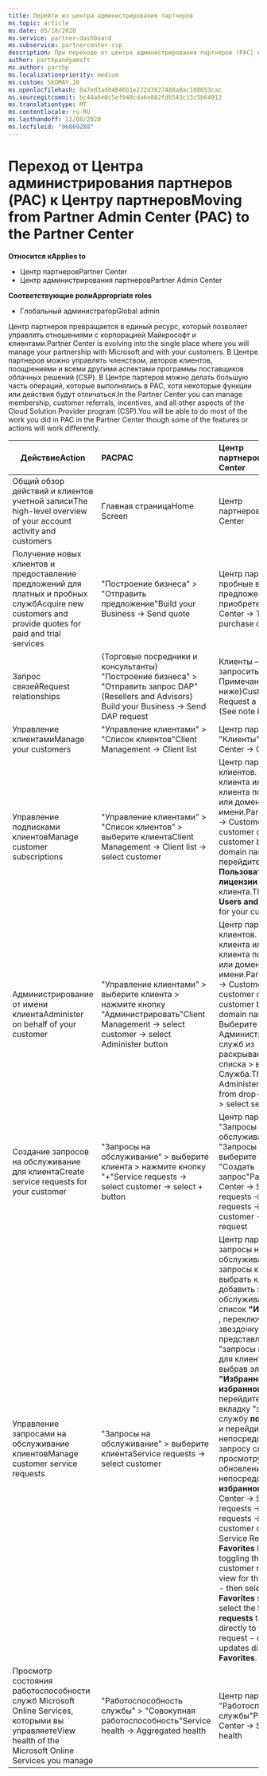 ```yaml
---
title: Перейти из центра администрирования партнеров
ms.topic: article
ms.date: 05/18/2020
ms.service: partner-dashboard
ms.subservice: partnercenter-csp
description: При переходе от центра администрирования партнеров (PAC) в центр партнеров вы узнаете, как управлять членством в программе CSP, получать ссылки клиентов, поощрения и многое другое.
author: parthpandyamsft
ms.author: parthp
ms.localizationpriority: medium
ms.custom: SEOMAY.20
ms.openlocfilehash: 8a7ed3ad04846b1e222d3827488a8ac188653cac
ms.sourcegitcommit: bc44a6e0c5ef048cda6e882fdb543c13c5b64912
ms.translationtype: MT
ms.contentlocale: ru-RU
ms.lasthandoff: 12/08/2020
ms.locfileid: "96869288"
---
```

# <a name="moving-from-partner-admin-center-pac-to-the-partner-center"></a><span data-ttu-id="ed4db-103">Переход от Центра администрирования партнеров (PAC) к Центру партнеров</span><span class="sxs-lookup"><span data-stu-id="ed4db-103">Moving from Partner Admin Center (PAC) to the Partner Center</span></span>

<span data-ttu-id="ed4db-104">**Относится к**</span><span class="sxs-lookup"><span data-stu-id="ed4db-104">**Applies to**</span></span>
- <span data-ttu-id="ed4db-105">Центр партнеров</span><span class="sxs-lookup"><span data-stu-id="ed4db-105">Partner Center</span></span>
- <span data-ttu-id="ed4db-106">Центр администрирования партнеров</span><span class="sxs-lookup"><span data-stu-id="ed4db-106">Partner Admin Center</span></span>

<span data-ttu-id="ed4db-107">**Соответствующие роли**</span><span class="sxs-lookup"><span data-stu-id="ed4db-107">**Appropriate roles**</span></span>
- <span data-ttu-id="ed4db-108">Глобальный администратор</span><span class="sxs-lookup"><span data-stu-id="ed4db-108">Global admin</span></span>

<span data-ttu-id="ed4db-109">Центр партнеров превращается в единый ресурс, который позволяет управлять отношениями с корпорацией Майкрософт и клиентами.</span><span class="sxs-lookup"><span data-stu-id="ed4db-109">Partner Center is evolving into the single place where you will manage your partnership with Microsoft and with your customers.</span></span> <span data-ttu-id="ed4db-110">В Центре партнеров можно управлять членством, авторов клиентов, поощрениями и всеми другими аспектами программы поставщиков облачных решений (CSP). В Центре партеров можно делать большую часть операций, которые выполнялись в PAC, хотя некоторые функции или действия будут отличаться.</span><span class="sxs-lookup"><span data-stu-id="ed4db-110">In the Partner Center you can manage membership, customer referrals, incentives, and all other aspects of the Cloud Solution Provider program (CSP).You will be able to do most of the work you did in PAC in the Partner Center though some of the features or actions will work differently.</span></span>


|<span data-ttu-id="ed4db-111">**Действие**</span><span class="sxs-lookup"><span data-stu-id="ed4db-111">**Action**</span></span>   |<span data-ttu-id="ed4db-112">**PAC**</span><span class="sxs-lookup"><span data-stu-id="ed4db-112">**PAC**</span></span>   |<span data-ttu-id="ed4db-113">**Центр партнеров**</span><span class="sxs-lookup"><span data-stu-id="ed4db-113">**Partner Center**</span></span>   |
|--------------|:--------------|:---------------|
|<span data-ttu-id="ed4db-114">Общий обзор действий и клиентов учетной записи</span><span class="sxs-lookup"><span data-stu-id="ed4db-114">The high-level overview of your account activity and customers</span></span>|<span data-ttu-id="ed4db-115">Главная страница</span><span class="sxs-lookup"><span data-stu-id="ed4db-115">Home Screen</span></span>|<span data-ttu-id="ed4db-116">Центр партнеров</span><span class="sxs-lookup"><span data-stu-id="ed4db-116">Partner Center</span></span>|
|<span data-ttu-id="ed4db-117">Получение новых клиентов и предоставление предложений для платных и пробных служб</span><span class="sxs-lookup"><span data-stu-id="ed4db-117">Acquire new customers and provide quotes for paid and trial services</span></span>|<span data-ttu-id="ed4db-118">"Построение бизнеса" > "Отправить предложение"</span><span class="sxs-lookup"><span data-stu-id="ed4db-118">Build your Business -> Send quote</span></span>|<span data-ttu-id="ed4db-119">Центр партнеров — > пробные версии и предложения по приобретению</span><span class="sxs-lookup"><span data-stu-id="ed4db-119">Partner Center -> Trials and purchase offers</span></span> |
|<span data-ttu-id="ed4db-120">Запрос связей</span><span class="sxs-lookup"><span data-stu-id="ed4db-120">Request relationships</span></span>|<span data-ttu-id="ed4db-121">(Торговые посредники и консультанты) "Построение бизнеса" > "Отправить запрос DAP"</span><span class="sxs-lookup"><span data-stu-id="ed4db-121">(Resellers and Advisors) Build your Business -> Send DAP request</span></span>|<span data-ttu-id="ed4db-122">Клиенты — > запросить связь (см. Примечание ниже)</span><span class="sxs-lookup"><span data-stu-id="ed4db-122">Customers -> Request a relationship (See note below)</span></span>|
|<span data-ttu-id="ed4db-123">Управление клиентами</span><span class="sxs-lookup"><span data-stu-id="ed4db-123">Manage your customers</span></span>|<span data-ttu-id="ed4db-124">"Управление клиентами" > "Список клиентов"</span><span class="sxs-lookup"><span data-stu-id="ed4db-124">Client Management -> Client list</span></span>|<span data-ttu-id="ed4db-125">Центр партнеров > "Клиенты"</span><span class="sxs-lookup"><span data-stu-id="ed4db-125">Partner Center -> Customers</span></span>|
|<span data-ttu-id="ed4db-126">Управление подписками клиентов</span><span class="sxs-lookup"><span data-stu-id="ed4db-126">Manage customer subscriptions</span></span>|<span data-ttu-id="ed4db-127">"Управление клиентами" > "Список клиентов" > выберите клиента</span><span class="sxs-lookup"><span data-stu-id="ed4db-127">Client Management -> Client list -> select customer</span></span>|<span data-ttu-id="ed4db-128">Центр партнеров — > клиентов. > выбрать клиента или найти клиента по имени или доменному имени.</span><span class="sxs-lookup"><span data-stu-id="ed4db-128">Partner Center -> Customers -> select customer or search a customer by name or domain name.</span></span> <span data-ttu-id="ed4db-129">Затем перейдите к разделу **Пользователи и лицензии** для вашего клиента.</span><span class="sxs-lookup"><span data-stu-id="ed4db-129">Then go  to **Users and licenses** for your customer.</span></span>|
|<span data-ttu-id="ed4db-130">Администрирование от имени клиента</span><span class="sxs-lookup"><span data-stu-id="ed4db-130">Administer on behalf of your customer</span></span>|<span data-ttu-id="ed4db-131">"Управление клиентами" > выберите клиента > нажмите кнопку "Администрировать"</span><span class="sxs-lookup"><span data-stu-id="ed4db-131">Client Management -> select customer -> select Administer button</span></span>|<span data-ttu-id="ed4db-132">Центр партнеров — > клиентов. > выбрать клиента или найти клиента по имени или доменному имени.</span><span class="sxs-lookup"><span data-stu-id="ed4db-132">Partner Center -> Customers -> select customer or search a customer by name or domain name.</span></span> <span data-ttu-id="ed4db-133">Выберите пункт Администрирование служб из раскрывающегося списка > выберите Служба.</span><span class="sxs-lookup"><span data-stu-id="ed4db-133">Then select Administer services from drop-down list -> select service.</span></span>|
|<span data-ttu-id="ed4db-134">Создание запросов на обслуживание для клиента</span><span class="sxs-lookup"><span data-stu-id="ed4db-134">Create service requests for your customer</span></span>|<span data-ttu-id="ed4db-135">"Запросы на обслуживание" > выберите клиента > нажмите кнопку "+"</span><span class="sxs-lookup"><span data-stu-id="ed4db-135">Service requests -> select customer -> select + button</span></span> | <span data-ttu-id="ed4db-136">Центр партнеров > "Запросы на обслуживание" > "Запросы клиента" > выберите клиента > "Создать запрос"</span><span class="sxs-lookup"><span data-stu-id="ed4db-136">Partner Center -> Service requests -> Customer requests -> select customer -> New request</span></span>|
|<span data-ttu-id="ed4db-137">Управление запросами на обслуживание клиентов</span><span class="sxs-lookup"><span data-stu-id="ed4db-137">Manage customer service requests</span></span>| <span data-ttu-id="ed4db-138">"Запросы на обслуживание" > выберите клиента</span><span class="sxs-lookup"><span data-stu-id="ed4db-138">Service requests -> select customer</span></span>|<span data-ttu-id="ed4db-139">Центр партнеров — > запросы на обслуживание — > запросы клиентов. > выбрать клиента или добавить запрос на обслуживание в список **"Избранное"** , переключив звездочку в представлении "запросы клиентов" для клиента, а затем выбрав элемент **"Избранное" в избранном** , перейдите на вкладку "запросы в службу **поддержки** " и перейдите непосредственно к запросу службы или просмотру обновлений непосредственно из **избранного**.</span><span class="sxs-lookup"><span data-stu-id="ed4db-139">Partner Center -> Service requests -> Customer requests -> select customer or add the Service Request to the **Favorites** list by toggling the star in the customer requests view for the customer - then select the **Favorites** slideout, select the **Support requests** tab and go directly to the service request - or view updates directly from **Favorites**.</span></span>|
|<span data-ttu-id="ed4db-140">Просмотр состояния работоспособности служб Microsoft Online Services, которыми вы управляете</span><span class="sxs-lookup"><span data-stu-id="ed4db-140">View health of the Microsoft Online Services you manage</span></span>|<span data-ttu-id="ed4db-141">"Работоспособность службы" > "Совокупная работоспособность"</span><span class="sxs-lookup"><span data-stu-id="ed4db-141">Service health -> Aggregated health</span></span>|<span data-ttu-id="ed4db-142">Центр партнеров > "Работоспособность службы"</span><span class="sxs-lookup"><span data-stu-id="ed4db-142">Partner Center -> Service health</span></span>|

